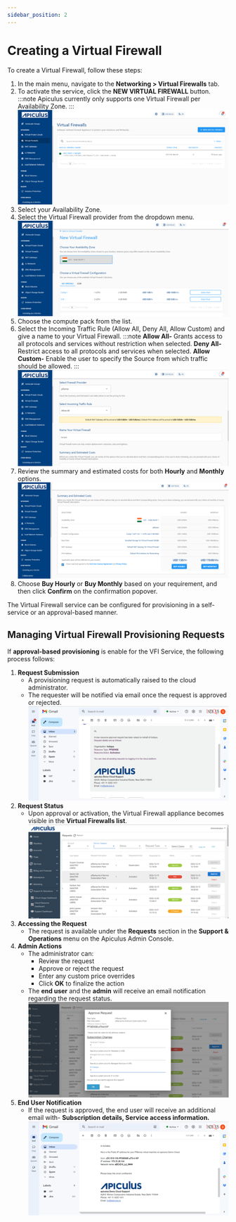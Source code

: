 ```yaml
---
sidebar_position: 2
---
```

# Creating a Virtual Firewall

 To create a Virtual Firewall, follow these steps:
 
 1. In the main menu, navigate to the **Networking > Virtual Firewalls** tab. 
 2. To activate the service, click the **NEW VIRTUAL FIREWALL** button.
	:::note
	 Apiculus currently only supports one Virtual Firewall per Availability Zone.
	 :::
	![Creating a Virtual Firewall](img/CreatingaVirtualFirewall1.png)
3. Select your Availability Zone.
4. Select the Virtual Firewall provider from the dropdown menu.<br/>
	![Creating a Virtual Firewall](img/CreatingaVirtualFirewall2.png)
5. Choose the compute pack from the list.
6. Select the Incoming Traffic Rule (Allow All, Deny All, Allow Custom) and give a name to your Virtual Firewall.
	:::note
		**Allow All-** Grants access to all protocols and services without restriction when selected.
		**Deny All-**  Restrict access to all protocols and services when selected.
		**Allow Custom-** Enable the user to specify the Source from which traffic should be allowed.
	:::
	![Creating a Virtual Firewall](img/CreatingaVirtualFirewall3.png)
7. Review the summary and estimated costs for both **Hourly** and **Monthly** options.
   ![Creating a Virtual Firewall](img/CreatingaVirtualFirewall5.png)
8.  Choose **Buy Hourly** or **Buy Monthly** based on your requirement, and then click **Confirm** on the confirmation popover.

The Virtual Firewall service can be configured for provisioning in a self-service or an approval-based manner.

## Managing Virtual Firewall Provisioning Requests

If **approval-based provisioning** is enable for the VFI Service, the following process follows:
1. **Request Submission**
	-  A provisioning request is automatically raised to the cloud administrator.
	- The requester will be notified via email once the request is approved or rejected.
	  ![Creating a Virtual Firewall](img/CreatingaVirtualFirewall7.png)
2. **Request Status**
	-  Upon approval or activation, the Virtual Firewall appliance becomes visible in the **Virtual Firewalls list**.
	  ![Creating a Virtual Firewall](img/CreatingaVirtualFirewall8.png)
3. **Accessing the Request**
	- The request is available under the **Requests** section in the **Support & Operations** menu on the Apiculus Admin Console.
4. **Admin Actions**
	- The administrator can:
	    - Review the request
	    - Approve or reject the request
	    - Enter any custom price overrides
	    - Click **OK** to finalize the action
	- The **end user** and the **admin** will receive an email notification regarding the request status.
	  ![Creating a Virtual Firewall](img/CreatingaVirtualFirewall9.png)
5. **End User Notification**
	- If the request is approved, the end user will receive an additional email with- **Subscription details, Service access information.**
	  ![Creating a Virtual Firewall](img/CreatingaVirtualFirewall10.png)







